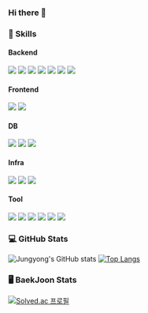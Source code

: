 ### Hi there 👋

<!--
**jungyonge/jungyonge** is a ✨ _special_ ✨ repository because its `README.md` (this file) appears on your GitHub profile.

Here are some ideas to get you started:

- 🔭 I’m currently working on ...
- 🌱 I’m currently learning ...
- 👯 I’m looking to collaborate on ...
- 🤔 I’m looking for help with ...
- 💬 Ask me about ...
- 📫 How to reach me: ...
- 😄 Pronouns: ...
- ⚡ Fun fact: ...
-->

###  :muscle: Skills

####  Backend

<p align ="left">
<img src="https://img.shields.io/badge/JAVA-007396?style=flat-square&logo=JAVA&logoColor=white" />
<img src="https://img.shields.io/badge/Spring-6DB33F?style=flat-square&logo=jQuery&logoColor=white" />
<img src="https://img.shields.io/badge/SpringBoot-6DB33F?style=flat-square&logo=SpringBoot&logoColor=white" />
<img src="https://img.shields.io/badge/Spring Security-6DB33F?style=flat-square&logo=Spring Security&logoColor=white" />
<img src="https://img.shields.io/badge/SpringBoot-6DB33F?style=flat-square&logo=SpringBoot&logoColor=white" />
<img src="https://img.shields.io/badge/Blockchain-F7931A?style=flat-square&logo=Bitcoin&logoColor=white" />
<img src="https://img.shields.io/badge/Solidity-363636?style=flat-square&logo=Solidity&logoColor=white" />
 
####  Frontend
<p align ="left">
<img src="https://img.shields.io/badge/React-61DAFB?style=flat-square&logo=React&logoColor=white" />
<img src="https://img.shields.io/badge/JavaScript-F7DF1E?style=flat-square&logo=JavaScript&logoColor=white" />  
  
####  DB
<p align ="left">
<img src="https://img.shields.io/badge/MySQL-4479A1?style=flat-square&logo=MySQL&logoColor=white" />
<img src="https://img.shields.io/badge/MariaDB-003545?style=flat-square&logo=MariaDB&logoColor=white" />
<img src="https://img.shields.io/badge/MongoDB-47A248?style=flat-square&logo=MongoDB&logoColor=white" />    
  
####  Infra
<p align ="left">
<img src="https://img.shields.io/badge/AWS-232F3E?style=flat-square&logo=AmazonAWS&logoColor=white" />
<img src="https://img.shields.io/badge/Jenkins-D24939?style=flat-square&logo=Jenkins&logoColor=white" />
<img src="https://img.shields.io/badge/Apache Kafka-231F20?style=flat-square&logo=Apache Kafka&logoColor=white" />

####  Tool
<p align ="left">
<img src="https://img.shields.io/badge/IntelliJ IDEA-000000?style=flat-square&logo=IntelliJ IDEA&logoColor=white" />
<img src="https://img.shields.io/badge/DataGrip-E34F26?style=flat-square&logo=DataGrip&logoColor=white" />
<img src="https://img.shields.io/badge/Slack-E34F26?style=flat-square&logo=Slack&logoColor=white" />
<img src="https://img.shields.io/badge/GitHub-181717?style=flat-square&logoGitHub&logoColor=white" />
<img src="https://img.shields.io/badge/Git-F05032?style=flat-square&logo=Git&logoColor=white" />
<img src="https://img.shields.io/badge/Jira-0052CC?style=flat-square&logo=Jira&logoColor=white" />

###  :computer: GitHub Stats
![Jungyong's GitHub stats](https://github-readme-stats.vercel.app/api?username=jungyonge&show_icons=true&theme=transparent&count_private=true)
[![Top Langs](https://github-readme-stats.vercel.app/api/top-langs/?username=jungyonge&layout=compact)](https://github.com/anuraghazra/github-readme-stats)  
###  :desktop_computer: BaekJoon Stats
[![Solved.ac 프로필](http://mazassumnida.wtf/api/v2/generate_badge?boj=qjsro1212)](https://solved.ac/qjsro1212)
